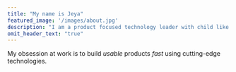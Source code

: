 ```yaml
---
title: "My name is Jeya"
featured_image: '/images/about.jpg'
description: "I am a product focused technology leader with child like enthusiasm for tech."
omit_header_text: "true"
---
```

My obsession at work is to build _usable_ products _fast_ using cutting-edge technologies.
